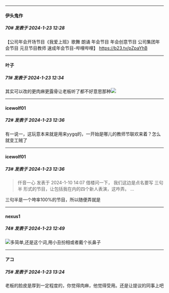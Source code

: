 
*****

####  伊头鬼作  
##### 70#       发表于 2024-1-23 12:28

【公司年会开场节目《我爱上班》歌舞 朗诵 年会节目 年会创意节目 公司集团年会节目 元旦节目教师 速成年会节目-哔哩哔哩】 https://b23.tv/pZpaYhB


*****

####  叶子  
##### 71#       发表于 2024-1-23 12:34

其实可以改的更肉麻更露骨让老板听了都不好意思那种<img src="https://static.saraba1st.com/image/smiley/face2017/037.png" referrerpolicy="no-referrer">

*****

####  icewolf01  
##### 72#       发表于 2024-1-23 12:36

有一说一，这玩意本来就是用来yygq的，一开始是哪儿的教师节联欢来着？怎么就变工贼了

*****

####  icewolf01  
##### 73#       发表于 2024-1-23 12:36

<blockquote>仟音一心 发表于 2024-1-10 14:07
借楼问一下， 我们这边是点名要写 三句半 形式的节目，让包括我在内的四个新人表演，这咋弄。 ...</blockquote>
三句半是一个垮率100%的节目，所以随便弄就是


*****

####  nexus1  
##### 74#       发表于 2024-1-23 12:49

<img src="https://static.saraba1st.com/image/smiley/face2017/067.png" referrerpolicy="no-referrer">多简单,还是这个词,用小丑扮相或者戴个长鼻子


*****

####  アコ  
##### 75#       发表于 2024-1-23 13:24

老板的脸皮是厚到一定程度的，你觉得肉麻，他觉得受用。还是让提议的同事上吧


